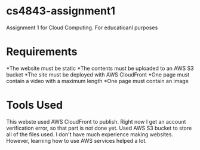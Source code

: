 # cs4843-assignment1
 Assignment 1 for Cloud Computing. For educatioanl purposes
 
 # Requirements
*The website must be static
*The contents must be uploaded to an AWS S3 bucket
*The site must be deployed with AWS CloudFront
*One page must contain a video with a maximum length
*One page must contain an image

# Tools Used
This webste used AWS CloudFront to publish. Right now I get an account verification error, so that part is not done yet. Used AWS S3 bucket to store all of the files used.
I don't have much experience making websites. However, learning how to use AWS services helped a lot.
